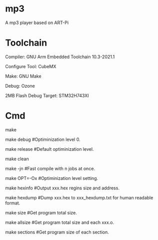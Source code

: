 # mp3
A mp3 player based on ART-Pi

# Toolchain
Compiler: GNU Arm Embedded Toolchain 10.3-2021.1

Configure Tool: CubeMX

Make: GNU Make

Debug: Ozone

2MB Flash Debug Target: STM32H743XI

# Cmd
make

make debug      #Optiminization level 0.

make release    #Default optiminization level.

make clean

make -jn        #Fast compile with n jobs at once.

make OPT=-Ox    #Optiminization level setting.

make hexinfo    #Output xxx.hex regins size and address.

make hexdump    #Dump xxx.hex to xxx_hexdump.txt for human readable format.

make size       #Get program total size.

make allsize    #Get program total size and each xxx.o.

make sections   #Get program size of each section.

